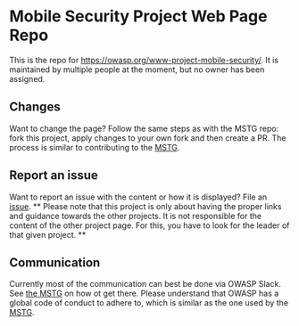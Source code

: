 # Mobile Security Project Web Page Repo

This is the repo for https://owasp.org/www-project-mobile-security/. It is maintained by multiple people at the moment, but no owner has been assigned.

## Changes
Want to change the page? Follow the same steps as with the MSTG repo: fork this project, apply changes to your own fork and then create a PR. The process is similar to contributing to the [MSTG](https://github.com/OWASP/owasp-mstg).

## Report an issue
Want to report an issue with the content or how it is displayed? File an [issue](https://github.com/OWASP/www-project-mobile-security/issues). ** Please note that this project is only about having the proper links and guidance towards the other projects. It is not responsible for the content of the other project page. For this, you have to look for the leader of that given project. **

## Communication
Currently most of the communication can best be done via OWASP Slack. See [the MSTG](https://github.com/OWASP/owasp-mstg) on how ot get there. Please understand that OWASP has a global code of conduct to adhere to, which is similar as the one used by the [MSTG](https://github.com/OWASP/owasp-mstg/blob/master/CODE_OF_CONDUCT.md).
